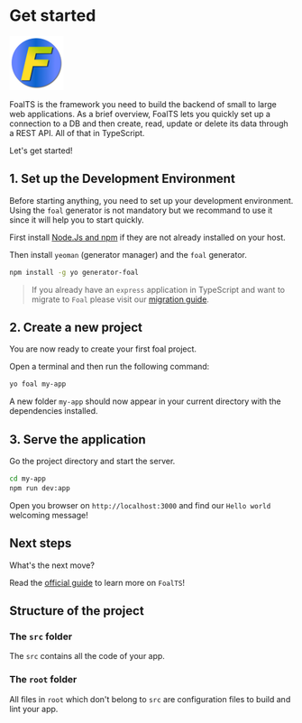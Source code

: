 # Get started

![Logo](./logo_96.png)

FoalTS is the framework you need to build the backend of small to large web applications. As a brief overview, FoalTS lets you quickly set up a connection to a DB and then create, read, update or delete its data through a REST API. All of that in TypeScript.

Let's get started!

## 1. Set up the Development Environment

Before starting anything, you need to set up your development environment. Using the `foal` generator is not mandatory but we recommand to use it since it will help you to start quickly.

First install [Node.Js and npm](https://nodejs.org/en/download/) if they are not already installed on your host.

Then install `yeoman` (generator manager) and the `foal` generator.

```sh
npm install -g yo generator-foal
```

> If you already have an `express` application in TypeScript and want to migrate to `Foal` please visit our [migration guide]().

## 2. Create a new project

You are now ready to create your first foal project.

Open a terminal and then run the following command:

```sh
yo foal my-app
```

A new folder `my-app` should now appear in your current directory with the dependencies installed.

## 3. Serve the application

Go the project directory and start the server.

```sh
cd my-app
npm run dev:app
```

Open you browser on `http://localhost:3000` and find our `Hello world` welcoming message!

## Next steps

What's the next move?

Read the [official guide](./guide/1-introduction.md) to learn more on `FoalTS`!

## Structure of the project

### The `src` folder

The `src` contains all the code of your app.

### The `root` folder

All files in `root` which don't belong to `src` are configuration files to build and lint your app.